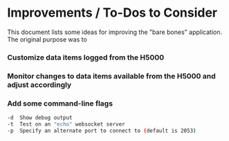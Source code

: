 # Improvements / To-Dos to Consider

This document lists some ideas for improving the "bare bones" application. The
original purpose was to 

### Customize data items logged from the H5000

### Monitor changes to data items available from the H5000 and adjust accordingly

### Add some command-line flags

```bash
-d  Show debug output
-t  Test on an "echo" websocket server
-p  Specify an alternate port to connect to (default is 2053)
```
